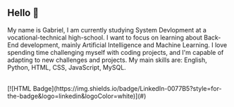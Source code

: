 ## Hello 👋
<p> My name is Gabriel, I am currently studying System Devlopment at a vocational-technical high-school. I want to focus on learning about Back-End development, mainly Artificial Intelligence and Machine Learning. I love spending time challenging myself with coding projects, and I'm capable of adapting to new challenges and projects. My main skills are: English, Python, HTML, CSS, JavaScript, MySQL. </p>
<br>
[![HTML Badge](https://img.shields.io/badge/LinkedIn-0077B5?style=for-the-badge&logo=linkedin&logoColor=white)](#) 
